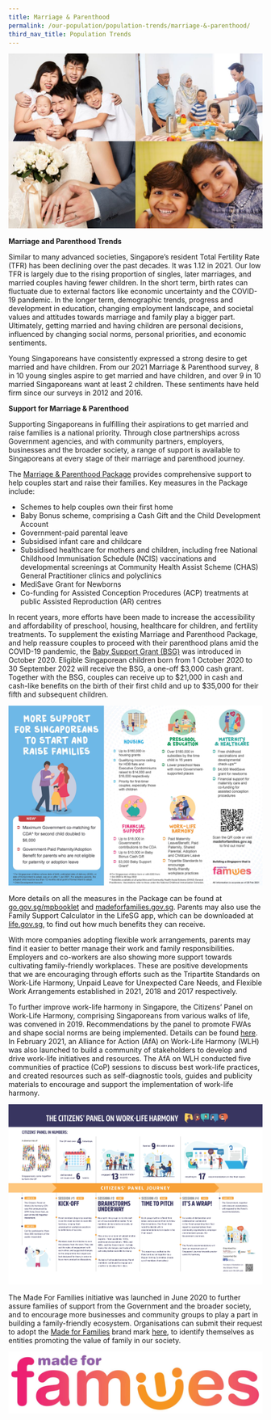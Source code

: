 ```yaml
---
title: Marriage & Parenthood
permalink: /our-population/population-trends/marriage-&-parenthood/
third_nav_title: Population Trends
---
```

![Family collage](/images/stock-image-19.JPG)

**Marriage and Parenthood Trends**

Similar to many advanced societies, Singapore’s resident Total Fertility Rate (TFR) has been declining over the past decades. It was 1.12 in 2021. Our low TFR is largely due to the rising proportion of singles, later marriages, and married couples having fewer children. In the short term, birth rates can fluctuate due to external factors like economic uncertainty and the COVID-19 pandemic. In the longer term, demographic trends, progress and development in education, changing employment landscape, and societal values and attitudes towards marriage and family play a bigger part. Ultimately, getting married and having children are personal decisions, influenced by changing social norms, personal priorities, and economic sentiments.

Young Singaporeans have consistently expressed a strong desire to get married and have children. From our 2021 Marriage & Parenthood survey, 8 in 10 young singles aspire to get married and have children, and over 9 in 10 married Singaporeans want at least 2 children. These sentiments have held firm since our surveys in 2012 and 2016.

**Support for Marriage & Parenthood**

Supporting Singaporeans in fulfilling their aspirations to get married and raise families is a national priority. Through close partnerships across Government agencies, and with community partners, employers, businesses and the broader society, a range of support is available to Singaporeans at every stage of their marriage and parenthood journey.

The [Marriage & Parenthood Package](https://www.go.gov.sg/mpbooklet) provides comprehensive support to help couples start and raise their families. Key measures in the Package include:
* Schemes to help couples own their first home
* Baby Bonus scheme, comprising a Cash Gift and the Child Development Account
* Government-paid parental leave
* Subsidised infant care and childcare
* Subsidised healthcare for mothers and children, including free National Childhood Immunisation Schedule (NCIS) vaccinations and developmental screenings at Community Health Assist Scheme (CHAS) General Practitioner clinics and polyclinics
* MediSave Grant for Newborns
* Co-funding for Assisted Conception Procedures (ACP) treatments at public Assisted Reproduction (AR) centres

In recent years, more efforts have been made to increase the accessibility and affordability of preschool, housing, healthcare for children, and fertility treatments. To supplement the existing Marriage and Parenthood Package, and help reassure couples to proceed with their parenthood plans amid the COVID-19 pandemic, the [Baby Support Grant (BSG)](https://www.go.gov.sg/baby-support-grant) was introduced in October 2020. Eligible Singaporean children born from 1 October 2020 to 30 September 2022 will receive the BSG, a one-off $3,000 cash grant. Together with the BSG, couples can receive up to $21,000 in cash and cash-like benefits on the birth of their first child and up to $35,000 for their fifth and subsequent children.

![Support Raising Families](/images/support-raising-families.jpg)

More details on all the measures in the Package can be found at [go.gov.sg/mpbooklet](https://www.go.gov.sg/mpbooklet) and [madeforfamilies.gov.sg](https://www.madeforfamilies.gov.sg). Parents may also use the Family Support Calculator in the LifeSG app, which can be downloaded at [life.gov.sg](https://life.gov.sg), to find out how much benefits they can receive.

With more companies adopting flexible work arrangements, parents may find it easier to better manage their work and family responsibilities. Employers and co-workers are also showing more support towards cultivating family-friendly workplaces. These are positive developments that we are encouraging through efforts such as the Tripartite Standards on Work-Life Harmony, Unpaid Leave for Unexpected Care Needs, and Flexible Work Arrangements established in 2021, 2018 and 2017 respectively.

To further improve work-life harmony in Singapore, the Citizens’ Panel on Work-Life Harmony, comprising Singaporeans from various walks of life, was convened in 2019. Recommendations by the panel to promote FWAs and shape social norms are being implemented. Details can be found [here](https://www.ideas.gov.sg/public/CitizensPanel_WorkLifeHarmony). In February 2021, an Alliance for Action (AfA) on Work-Life Harmony (WLH) was also launched to build a community of stakeholders to develop and drive work-life initiatives and resources. The AfA on WLH conducted five communities of practice (CoP) sessions to discuss best work-life practices, and created resources such as self-diagnostic tools, guides and publicity materials to encourage and support the implementation of work-life harmony.

![Citizens' Panel infographic](/images/CP-2019-infographic.jpg)

The Made For Families initiative was launched in June 2020 to further assure families of support from the Government and the broader society, and to encourage more businesses and community groups to play a part in building a family-friendly ecosystem. Organisations can submit their request to adopt the [Made for Families](https://www.go.gov.sg/madeforfamilies) brand mark [here](https://www.madeforfamilies.gov.sg/MadeForFamilies), to identify themselves as entities promoting the value of family in our society.

![Made For Families Brand Mark](/images/MFF-small.jpg)